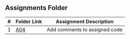 ##  Assignments Folder

|   #   | Folder Link | Assignment Description |
| :---: | ----------- | ---------------------- |
|   1   |  [A04](./A04/)  | Add comments to assigned code  |